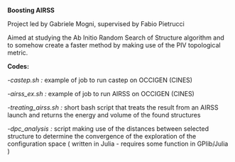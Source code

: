 **Boosting AIRSS**

Project led by Gabriele Mogni, supervised by Fabio Pietrucci

Aimed at studying the Ab Initio Random Search of Structure algorithm and to somehow create a faster method by making use of the PIV topological metric.

**Codes:**

*-castep.sh :* example of job to run castep on OCCIGEN (CINES)

*-airss_ex.sh :* example of job to run AIRSS on OCCIGEN (CINES)

*-treating_airss.sh :* short bash script that treats the result from an AIRSS launch and returns the energy and volume of the found structures

*-dpc_analysis :* script making use of the distances between selected structure to determine the convergence of the exploration of the configuration space ( written in Julia - requires some function in GPlib/Julia )